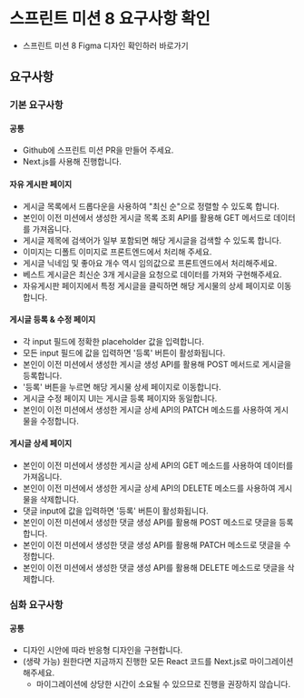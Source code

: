 # 스프린트 미션 8 요구사항 확인

- 스프린트 미션 8 Figma 디자인 확인하러 바로가기

## 요구사항

### 기본 요구사항

#### 공통

- Github에 스프린트 미션 PR을 만들어 주세요.
- Next.js를 사용해 진행합니다.

#### 자유 게시판 페이지

- 게시글 목록에서 드롭다운을 사용하여 "최신 순"으로 정렬할 수 있도록 합니다.
- 본인이 이전 미션에서 생성한 게시글 목록 조회 API를 활용해 GET 메서드로 데이터를 가져옵니다.
- 게시글 제목에 검색어가 일부 포함되면 해당 게시글을 검색할 수 있도록 합니다.
- 이미지는 디폴트 이미지로 프론트엔드에서 처리해 주세요.
- 게시글 닉네임 및 좋아요 개수 역시 임의값으로 프론트엔드에서 처리해주세요.
- 베스트 게시글은 최신순 3개 게시글을 요청으로 데이터를 가져와 구현해주세요.
- 자유게시판 페이지에서 특정 게시글을 클릭하면 해당 게시물의 상세 페이지로 이동합니다.

#### 게시글 등록 & 수정 페이지

- 각 input 필드에 정확한 placeholder 값을 입력합니다.
- 모든 input 필드에 값을 입력하면 '등록' 버튼이 활성화됩니다.
- 본인이 이전 미션에서 생성한 게시글 생성 API를 활용해 POST 메서드로 게시글을 등록합니다.
- '등록' 버튼을 누르면 해당 게시물 상세 페이지로 이동합니다.
- 게시글 수정 페이지 UI는 게시글 등록 페이지와 동일합니다.
- 본인이 이전 미션에서 생성한 게시글 상세 API의 PATCH 메소드를 사용하여 게시물을 수정합니다.

#### 게시글 상세 페이지

- 본인이 이전 미션에서 생성한 게시글 상세 API의 GET 메소드를 사용하여 데이터를 가져옵니다.
- 본인이 이전 미션에서 생성한 게시글 상세 API의 DELETE 메소드를 사용하여 게시물을 삭제합니다.
- 댓글 input에 값을 입력하면 '등록' 버튼이 활성화됩니다.
- 본인이 이전 미션에서 생성한 댓글 생성 API를 활용해 POST 메소드로 댓글을 등록합니다.
- 본인이 이전 미션에서 생성한 댓글 생성 API를 활용해 PATCH 메소드로 댓글을 수정합니다.
- 본인이 이전 미션에서 생성한 댓글 생성 API를 활용해 DELETE 메소드로 댓글을 삭제합니다.



### 심화 요구사항

#### 공통

- 디자인 시안에 따라 반응형 디자인을 구현합니다.
- (생략 가능) 원한다면 지금까지 진행한 모든 React 코드를 Next.js로 마이그레이션 해주세요.
	- 마이그레이션에 상당한 시간이 소요될 수 있으므로 진행을 권장하지 않습니다.